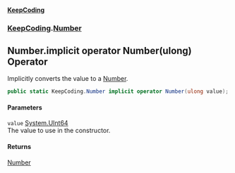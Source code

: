 #### [KeepCoding](index.md 'index')
### [KeepCoding](KeepCoding.md 'KeepCoding').[Number](Number.md 'KeepCoding.Number')
## Number.implicit operator Number(ulong) Operator
Implicitly converts the value to a [Number](Number.md 'KeepCoding.Number').  
```csharp
public static KeepCoding.Number implicit operator Number(ulong value);
```
#### Parameters
<a name='KeepCoding.Number.op_ImplicitKeepCoding.Number(ulong).value'></a>
`value` [System.UInt64](https://docs.microsoft.com/en-us/dotnet/api/System.UInt64 'System.UInt64')  
The value to use in the constructor.
  
#### Returns
[Number](Number.md 'KeepCoding.Number')  
